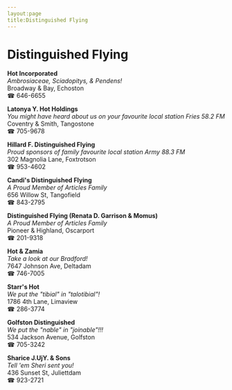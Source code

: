 ```yaml
---
layout:page
title:Distinguished Flying
---
```

# Distinguished Flying

**Hot Incorporated**  
_Ambrosiaceae, Sciadopitys, & Pendens!_  
Broadway & Bay, Echoston  
☎ 646-6655



**Latonya Y. Hot Holdings**  
_You might have heard about us on your favourite local station Fries 58.2 FM_  
Coventry & Smith, Tangostone  
☎ 705-9678



**Hillard F. Distinguished Flying**  
_Proud sponsors of family favourite local station Army 88.3 FM_  
302 Magnolia Lane, Foxtrotson  
☎ 953-4602



**Candi's Distinguished Flying**  
_A Proud Member of Articles Family_  
656 Willow St, Tangofield  
☎ 843-2795



**Distinguished Flying (Renata D. Garrison & Momus)**  
_A Proud Member of Articles Family_  
Pioneer & Highland, Oscarport  
☎ 201-9318



**Hot & Zamia**  
_Take a look at our Bradford!_  
7647 Johnson Ave, Deltadam  
☎ 746-7005



**Starr's Hot**  
_We put the "tibial" in "talotibial"!_  
1786 4th Lane, Limaview  
☎ 286-3774



**Golfston Distinguished**  
_We put the "nable" in "joinable"!!!_  
534 Jackson Avenue, Golfston  
☎ 705-3242



**Sharice J.UjY. & Sons**  
_Tell 'em Sheri sent you!_  
436 Sunset St, Juliettdam  
☎ 923-2721




